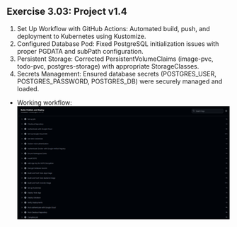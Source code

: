 ## Exercise 3.03: Project v1.4

1. Set Up Workflow with GitHub Actions: Automated build, push, and deployment to Kubernetes using Kustomize.
2. Configured Database Pod: Fixed PostgreSQL initialization issues with proper PGDATA and subPath configuration.
3. Persistent Storage: Corrected PersistentVolumeClaims (image-pvc, todo-pvc, postgres-storage) with appropriate StorageClasses.
4. Secrets Management: Ensured database secrets (POSTGRES_USER, POSTGRES_PASSWORD, POSTGRES_DB) were securely managed and loaded.

- Working workflow:
![Workflow](image.png)